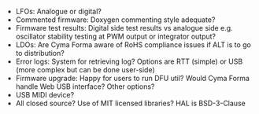 - LFOs: Analogue or digital?
- Commented firmware: Doxygen commenting style adequate?
- Firmware test results: Digital side test results vs analogue side e.g. oscillator stability testing at PWM output or integrator output?
- LDOs: Are Cyma Forma aware of RoHS compliance issues if ALT is to go to distribution?
- Error logs: System for retrieving log? Options are RTT (simple) or USB (more complex but can be done user-side)
- Firmware upgrade: Happy for users to run DFU util? Would Cyma Forma handle Web USB interface? Other options?
- USB MIDI device?
- All closed source? Use of MIT licensed libraries? HAL is BSD-3-Clause
